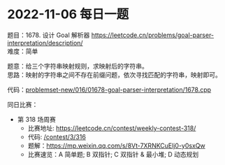 # 2022-11-06 每日一题


题目：1678. 设计 Goal 解析器 https://leetcode.cn/problems/goal-parser-interpretation/description/  
难度：简单

题意：给三个字符串映射规则，求映射后的字符串。  
思路：映射的字符串之间不存在前缀问题，依次寻找匹配的字符串，映射即可。  


代码：[problemset-new/016/01678-goal-parser-interpretation/1678.cpp](problemset-new/016/01678-goal-parser-interpretation/1678.cpp)


同日比赛：

- 第 318 场周赛 
    - 比赛地址: https://leetcode.cn/contest/weekly-contest-318/
    - 代码: [/contest/3/316](/contest/3/316)
    - 题解：https://mp.weixin.qq.com/s/8Vt-7XRNKCuElj0-y0sxQw
    - 比赛速览：A 简单题; B 双指针; C 双指针 & 最小堆; D 动态规划 


